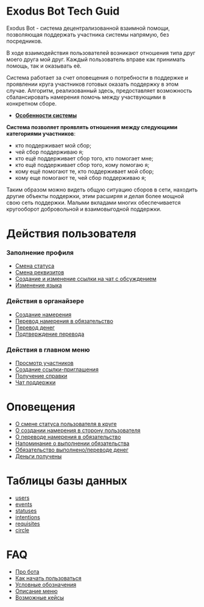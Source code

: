 # Exodus Bot Tech Guid

Exodus Bot - система децентрализованной взаимной помощи, позволяющая поддержать участника системы напрямую, без посредников.

В ходе взаимодействия пользователей возникают отношения типа друг моего друга мой друг.
Каждый пользователь вправе как принимать помощь, так и оказывать её.

Система работает за счет оповещения о потребности в поддержке и проявлении круга участников готовых оказать поддержку в этом случае.
Алгоритм, реализованный здесь, предоставляет возможность сбалансировать намерения помочь между участвующими в конкретном сборе.

- [__Особенности системы__](feature_of_system/feature_of_system.md )

__Система позволяет проявлять отношения между следующими категориями участников__:

- кто поддерживает мой сбор;
- чей сбор поддерживаю я;
- кто ещё поддерживает сбор того, кто помогает мне;
- кто ещё поддерживает сбор того, кому помогаю я;
- кому ещё помогают те, кто поддерживает мой сбор;
- кому еще помогают те, чей сбор поддерживаю я;

Таким образом можно видеть общую ситуацию сборов в сети, находить другие объекты поддержки, этим расширяя и делая более мощной свою сеть поддержки. Малыми вкладами многих обеспечивается кругооборот добровольной и взаимовыгодной поддержки.


# Действия пользователя

### Заполнение профиля
- [Смена статуса](actions/change_status.md)
- [Смена реквизитов](actions/change_requisites.md)
- [Создание и изменение ссылки на чат с обсуждением](actions/change_chat_link.md)
- [Изменение языка](actions/change_language.md)

### Действия в органайзере
- [Создание намерения](actions/create_intent.md)
- [Перевод намерения в обязательство](actions/creation_of_obligation.md)
- [Перевод денег](actions/money_transfer.md)
- [Подтверждение перевода](actions/confirmation_of_transfer.md)

### Действия в главном меню
- [Просмотр участников](actions/show_circle.md)
- [Создание ссылки-приглашения](actions/create_invite.md)
- [Получение справки](actions/faq.md)
- [Чат поддержки](actions/support_chat.md)


# Оповещения
- [О смене статуса пользователя в круге](notifications/status_changed.md)
- [О создании намерения в сторону пользователя](notifications/intention_created.md)
- [О переводе намерения в обязательство](notifications/obligation_created.md)
- [Напоминание о выполнении обязательства](notifications/reminder_of_obligation.md)
- [Обязательство выполнено/переводе денег](notifications/money_transferred.md)
- [Деньги получены](notifications/money_received.md)


# Таблицы базы данных
- [users](tables/users.md)
- [events](tables/events.md)
- [statuses](tables/statuses.md)
- [intentions](tables/intentions.md)
- [requisites](tables/requisites.md)
- [circle](tables/circle.md)


# FAQ
- [Про бота](faq/about_bot.md)
- [Как начать пользоваться](faq/how_start.md)
- [Условные обозначения](faq/conventions.md)
- [Описание меню](faq/menu.md)
- [Возможные кейсы](faq/cases.md)